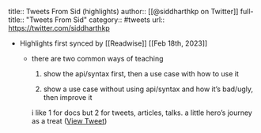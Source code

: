 title:: Tweets From Sid (highlights)
author:: [[@siddharthkp on Twitter]]
full-title:: "Tweets From Sid"
category:: #tweets
url:: https://twitter.com/siddharthkp

- Highlights first synced by [[Readwise]] [[Feb 18th, 2023]]
	- there are two common ways of teaching
	  
	  1. show the api/syntax first, then a use case with how to use it
	  
	  2. show a use case without using api/syntax and how it’s bad/ugly, then improve it
	  
	  i like 1 for docs but 2 for tweets, articles, talks. a little hero’s journey as a treat ([View Tweet](https://twitter.com/siddharthkp/status/1626559324418875392))
